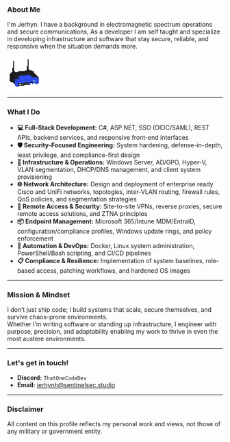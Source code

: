 ### About Me

I'm Jerhyn.
I have a background in electromagnetic spectrum operations and secure communications, As a developer I am self taught and specialize in developing infrastructure and software that stay secure, reliable, and responsive when the situation demands more.

![WRT54G](https://github.com/ThatOneCodeDev/ThatOneCodeDev/blob/main/Images/WRT54G.png)

---

### What I Do

- **💻 Full-Stack Development:** C#, ASP.NET, SSO (OIDC/SAML), REST APIs, backend services, and responsive front-end interfaces  
- **🛡️ Security-Focused Engineering:** System hardening, defense-in-depth, least privilege, and compliance-first design  
- **🔧 Infrastructure & Operations:** Windows Server, AD/GPO, Hyper-V, VLAN segmentation, DHCP/DNS management, and client system provisioning  
- **🌐 Network Architecture:** Design and deployment of enterprise ready Cisco and UniFi networks, topologies, inter-VLAN routing, firewall rules, QoS policies, and segmentation strategies  
- **🔐 Remote Access & Security:** Site-to-site VPNs, reverse proxies, secure remote access solutions, and ZTNA principles  
- **📦 Endpoint Management:** Microsoft 365/Intune MDM/EntraID, configuration/compliance profiles, Windows update rings, and policy enforcement
- **🧩 Automation & DevOps:** Docker, Linux system administration, PowerShell/Bash scripting, and CI/CD pipelines  
- **📋 Compliance & Resilience:** Implementation of system baselines, role-based access, patching workflows, and hardened OS images


---

### Mission & Mindset

I don’t just ship code; I build systems that scale, secure themselves, and survive chaos-prone environments.  
Whether I’m writing software or standing up infrastructure, I engineer with purpose, precision, and adaptability enabling my work to thrive in even the most austere environments.

---

### Let's get in touch!

- **Discord:** `ThatOneCodeDev`  
- **Email:** [jerhynh@sentinelsec.studio](mailto:jerhynh@sentinelsec.studio)  

---

### Disclaimer

All content on this profile reflects my personal work and views, not those of any military or government entity.

